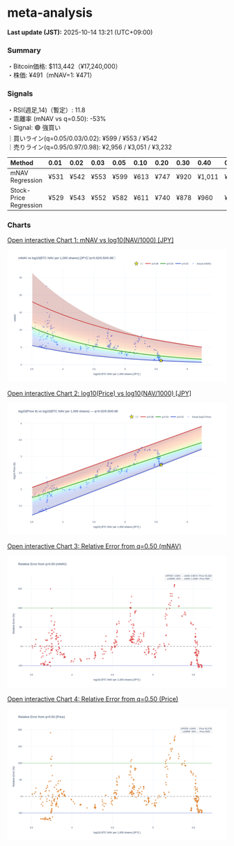 # meta-analysis


<!--REPORT:START-->
**Last update (JST):** 2025-10-14 13:21 (UTC+09:00)

### Summary
・Bitcoin価格: $113,442（¥17,240,000）  
・株価: ¥491（mNAV=1: ¥471）

### Signals
・RSI(週足,14)（暫定）: 11.8  
・乖離率 (mNAV vs q=0.50): -53%  
・Signal: 🟣 強買い  
｜買いライン(q=0.05/0.03/0.02): ¥599 / ¥553 / ¥542  
｜売りライン(q=0.95/0.97/0.98): ¥2,956 / ¥3,051 / ¥3,232

| Method                 | 0.01   | 0.02   | 0.03   | 0.05   | 0.10   | 0.20   | 0.30   | 0.40   | 0.50   | 0.60   | 0.70   | 0.80   | 0.90   | 0.95   | 0.97   | 0.98   | 0.99   |
|:-----------------------|:-------|:-------|:-------|:-------|:-------|:-------|:-------|:-------|:-------|:-------|:-------|:-------|:-------|:-------|:-------|:-------|:-------|
| mNAV Regression        | ¥531   | ¥542   | ¥553   | ¥599   | ¥613   | ¥747   | ¥920   | ¥1,011 | ¥1,175 | ¥1,361 | ¥1,525 | ¥1,933 | ¥2,576 | ¥2,956 | ¥3,051 | ¥3,232 | ¥3,233 |
| Stock-Price Regression | ¥529   | ¥543   | ¥552   | ¥582   | ¥611   | ¥740   | ¥878   | ¥960   | ¥1,039 | ¥1,206 | ¥1,443 | ¥1,868 | ¥2,399 | ¥2,616 | ¥2,680 | ¥2,921 | ¥2,934 |

### Charts
[Open interactive Chart 1: mNAV vs log10(NAV/1000) [JPY]](https://tkzm240.github.io/meta-analysis/fig1.html)

![fig1](assets/fig1.png)

[Open interactive Chart 2: log10(Price) vs log10(NAV/1000) [JPY]](https://tkzm240.github.io/meta-analysis/fig2.html)

![fig2](assets/fig2.png)

[Open interactive Chart 3: Relative Error from q=0.50 (mNAV)](https://tkzm240.github.io/meta-analysis/fig3.html)

![fig3](assets/fig3.png)

[Open interactive Chart 4: Relative Error from q=0.50 (Price)](https://tkzm240.github.io/meta-analysis/fig4.html)

![fig4](assets/fig4.png)
<!--REPORT:END-->
